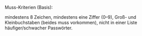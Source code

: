 Muss-Kriterien (Basis):

mindestens 8 Zeichen,
mindestens eine Ziffer (0–9),
Groß- und Kleinbuchstaben (beides muss vorkommen),
nicht in einer Liste häufiger/schwacher Passwörter.